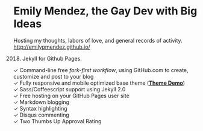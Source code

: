 # Emily Mendez, the Gay Dev with Big Ideas
Hosting my thoughts, labors of love, and general records of activity.
http://emilypmendez.github.io/

2018. Jekyll for Github Pages.

✓ Command-line free _fork-first workflow_, using GitHub.com to create, customize and post to your blog  
✓ Fully responsive and mobile optimized base theme (**[Theme Demo](http://jekyllnow.com)**)  
✓ Sass/Coffeescript support using Jekyll 2.0  
✓ Free hosting on your GitHub Pages user site  
✓ Markdown blogging  
✓ Syntax highlighting  
✓ Disqus commenting  
✓ Two Thumbs Up Approval Rating
